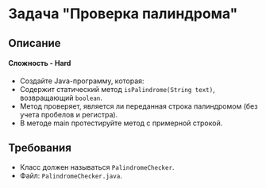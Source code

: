 # Задача "Проверка палиндрома"

## Описание

#### Сложность - Hard

- Создайте Java-программу, которая:
- Содержит статический метод `isPalindrome(String text)`, возвращающий `boolean`.
- Метод проверяет, является ли переданная строка палиндромом (без учета пробелов и регистра).
- В методе main протестируйте метод с примерной строкой.

## Требования

- Класс должен называться `PalindromeChecker`.
- Файл: `PalindromeChecker.java`.